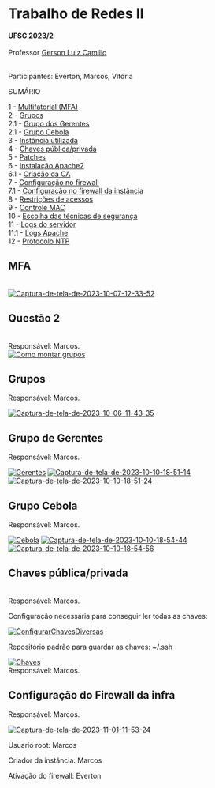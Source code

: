 # Trabalho de Redes II
<b>UFSC 2023/2</b><br><br>
Professor <a href="https://github.com/glcamillo">Gerson Luiz Camillo</a><br><br>

Participantes: Everton, Marcos, Vitória

SUMÁRIO

1 - <a href="#MFA">Multifatorial (MFA)</a><br>
2 - <a href="#grupos-">Grupos </a><br>
2.1 - <a href="#grupo-de-gerentes">Grupo dos Gerentes</a><br>
2.1 - <a href="#grupo-cebola">Grupo Cebola </a><br>
3 - <a href="#instancia">Instância utilizada</a><br>
4 - <a href="#-chaves-públicaprivada">Chaves pública/privada</a><br>
5 - <a href="#patches">Patches</a><br>
6 - <a href="#apache2">Instalação Apache2</a><br>
6.1 - <a href="#ca">Criação da CA</a><br>
7 - <a href="#firewall">Configuração no firewall</a><br>
7.1 - <a href="#firewallInst">Configuração no firewall da instância</a><br>
8 - <a href="#restricoes">Restrições de acessos</a><br>
9 - <a href="#mac">Controle MAC</a><br>
10 - <a href="#tecnicas">Escolha das técnicas de segurança</a><br>
11 - <a href="#logs">Logs do servidor</a><br>
11.1 - <a href="#logsapache">Logs Apache</a><br>
12 - <a href="#NTP">Protocolo NTP</a><br>

<h2 id="MFA">MFA</h2><br>
<a href="https://ibb.co/xsBd5XJ"><img src="https://i.ibb.co/DbvTKz5/Captura-de-tela-de-2023-10-07-12-33-52.png" alt="Captura-de-tela-de-2023-10-07-12-33-52" border="0"></a>
<br>
<h2>Questão 2</h2><br>
Responsável: Marcos.<br>
<a  href="https://ibb.co/FDbrgbw"><img src="https://i.ibb.co/CH5ch57/Captura-de-tela-de-2023-10-06-11-38-18.png" alt="Como montar grupos" border="0" /></a>


<h2 id="grupos-" >Grupos </h2>
Responsável: Marcos.

<a href="https://ibb.co/SXfw41j"><img src="https://i.ibb.co/5WKhgz0/Captura-de-tela-de-2023-10-06-11-43-35.png" alt="Captura-de-tela-de-2023-10-06-11-43-35" border="0"></a>


<h2 id="grupo-de-gerentes">Grupo de Gerentes</h2>
Responsável: Marcos.

<a href="https://ibb.co/R4VQx7R"><img src="https://i.ibb.co/CsTVkWR/Captura-de-tela-de-2023-10-06-11-45-18.png" alt="Gerentes" border="0"></a>
<a href="https://ibb.co/VM8DnTY"><img src="https://i.ibb.co/2cBPVd3/Captura-de-tela-de-2023-10-10-18-51-14.png" alt="Captura-de-tela-de-2023-10-10-18-51-14" border="0"></a>
<a href="https://ibb.co/DbkmkkG"><img src="https://i.ibb.co/xsGwGGm/Captura-de-tela-de-2023-10-10-18-51-24.png" alt="Captura-de-tela-de-2023-10-10-18-51-24" border="0"></a>


<h2 id= "#grupo-cebola">Grupo Cebola</h2>
Responsável: Marcos.

<a href="https://ibb.co/BjcRQms"><img src="https://i.ibb.co/NptzJXY/Captura-de-tela-de-2023-10-06-11-47-12.png" alt="Cebola" border="0"></a>
<a href="https://ibb.co/dWf2LgB"><img src="https://i.ibb.co/Pmrh9Qx/Captura-de-tela-de-2023-10-10-18-54-44.png" alt="Captura-de-tela-de-2023-10-10-18-54-44" border="0"></a>
<a href="https://ibb.co/L6CZC1M"><img src="https://i.ibb.co/NpLyLKX/Captura-de-tela-de-2023-10-10-18-54-56.png" alt="Captura-de-tela-de-2023-10-10-18-54-56" border="0"></a>

<h2 id="chave-publicaprivada"> Chaves pública/privada</h2><br>
Responsável: Marcos.<br>

<p>Configuração necessária para conseguir ler todas as chaves:</p>
<a href="https://ibb.co/3kpr6K8"><img src="https://i.ibb.co/wYS0Gtb/Captura-de-tela-de-2023-10-06-16-25-54.png" alt="ConfigurarChavesDiversas" border="0"></a><br>

<p>Repositório padrão para guardar as chaves: ~/.ssh </p>
<a href="https://ibb.co/jw8V1vW"><img src="https://i.ibb.co/Ks5N3jL/Captura-de-tela-de-2023-10-06-16-22-42.png" alt="Chaves" border="0"></a><br>
Responsável: Marcos.

<h2 id= "#firewallInst"> Configuração do Firewall da infra</h2>
Responsável: Marcos.

<a href="https://ibb.co/Y7C27rh"><img src="https://i.ibb.co/JR1nRhH/Captura-de-tela-de-2023-11-01-11-53-24.png" alt="Captura-de-tela-de-2023-11-01-11-53-24" border="0"></a>

Usuario root: Marcos

Criador da instância: Marcos

Ativação do firewall: Everton
